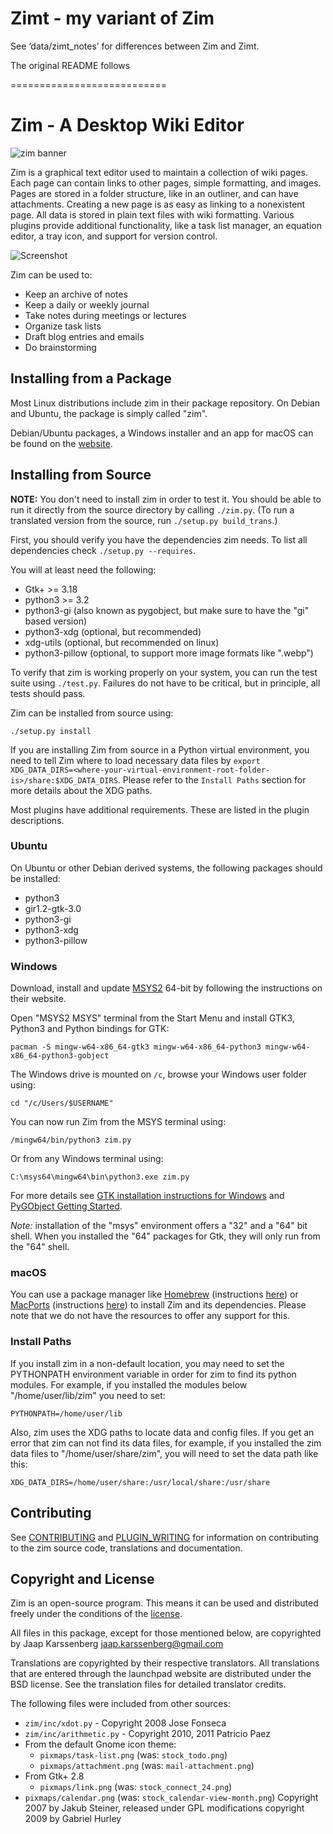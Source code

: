 
Zimt - my variant of Zim
===========================

See ‘data/zimt_notes’ for differences between Zim and Zimt.

The original README follows 

===========================


# Zim - A Desktop Wiki Editor

![zim banner](./website/files/images/invade_your_desktop.png)

Zim is a graphical text editor used to maintain a collection of wiki pages. Each
page can contain links to other pages, simple formatting, and images. Pages are
stored in a folder structure, like in an outliner, and can have attachments.
Creating a new page is as easy as linking to a nonexistent page. All data is
stored in plain text files with wiki formatting. Various plugins provide
additional functionality, like a task list manager, an equation editor, a tray
icon, and support for version control.

![Screenshot](./website/files/screenshots/zim-normal.png)

Zim can be used to:

* Keep an archive of notes
* Keep a daily or weekly journal
* Take notes during meetings or lectures
* Organize task lists
* Draft blog entries and emails
* Do brainstorming

## Installing from a Package

Most Linux distributions include zim in their package repository. On Debian and
Ubuntu, the package is simply called "zim".

Debian/Ubuntu packages, a Windows installer and an app for macOS can be found on the [website](https://zim-wiki.org/downloads.html).

## Installing from Source

**NOTE:** You don't need to install zim in order to test it. You should be able to run it
directly from the source directory by calling `./zim.py`. (To run a translated
version from the source, run `./setup.py build_trans`.)

First, you should verify you have the dependencies zim needs. To list all dependencies check `./setup.py --requires`.

You will at least need the following:

* Gtk+ >= 3.18
* python3 >= 3.2
* python3-gi (also known as pygobject, but make sure to have the "gi" based version)
* python3-xdg (optional, but recommended)
* xdg-utils (optional, but recommended on linux)
* python3-pillow (optional, to support more image formats like ".webp")

To verify that zim is working properly on your system, you can run the test suite using `./test.py`. Failures do not have to be critical, but in principle, all tests should pass.

Zim can be installed from source using:

    ./setup.py install

If you are installing Zim from source in a Python virtual environment,
you need to tell Zim where to load necessary data files by
`export XDG_DATA_DIRS=<where-your-virtual-environment-root-folder-is>/share:$XDG_DATA_DIRS`.
Please refer to the `Install Paths` section for more details about the XDG paths.

Most plugins have additional requirements. These are listed in the plugin descriptions.

### Ubuntu

On Ubuntu or other Debian derived systems, the following packages should be installed:

* python3
* gir1.2-gtk-3.0
* python3-gi
* python3-xdg
* python3-pillow

### Windows

Download, install and update [MSYS2](https://www.msys2.org/) 64-bit by following the instructions on their website.

Open "MSYS2 MSYS" terminal from the Start Menu and install GTK3, Python3 and Python bindings for GTK:

`pacman -S mingw-w64-x86_64-gtk3 mingw-w64-x86_64-python3 mingw-w64-x86_64-python3-gobject`

The Windows drive is mounted on `/c`, browse your Windows user folder using:

`cd "/c/Users/$USERNAME"`

You can now run Zim from the MSYS terminal using:

`/mingw64/bin/python3 zim.py`

Or from any Windows terminal using:

`C:\msys64\mingw64\bin\python3.exe zim.py`

For more details see [GTK installation instructions for Windows](https://www.gtk.org/docs/installations/windows/) and [PyGObject Getting Started](https://pygobject.readthedocs.io/en/latest/getting_started.html).

*Note:* installation of the "msys" environment offers a "32" and a "64" bit
shell. When you installed the "64" packages for Gtk, they will only run from
the "64" shell.

### macOS

You can use a package manager like [Homebrew](https://brew.sh) (instructions [here](https://formulae.brew.sh/formula/zim)) or [MacPorts](https://www.macports.org) (instructions [here](https://ports.macports.org/port/zim/)) to install Zim and its dependencies. Please note that we do not have the resources to offer any support for this.

### Install Paths

If you install zim in a non-default location, you may need to set the PYTHONPATH environment variable in order for zim to find its python modules. For example, if you installed the modules below "/home/user/lib/zim" you need to set:

    PYTHONPATH=/home/user/lib

Also, zim uses the XDG paths to locate data and config files. If you get an error that zim can not find its data files, for example, if you installed the zim data files to "/home/user/share/zim", you will need to set the data path like this:

    XDG_DATA_DIRS=/home/user/share:/usr/local/share:/usr/share

## Contributing

See [CONTRIBUTING](./CONTRIBUTING.md) and [PLUGIN_WRITING](./PLUGIN_WRITING.md)
for information on contributing to the zim source code, translations and
documentation.

## Copyright and License

Zim is an open-source program. This means it can be used and distributed freely
under the conditions of the [license](./LICENSE).

All files in this package, except for those mentioned below, are
copyrighted by Jaap Karssenberg <jaap.karssenberg@gmail.com>

Translations are copyrighted by their respective translators. All translations
that are entered through the launchpad website are distributed under the BSD
license. See the translation files for detailed translator credits.

The following files were included from other sources:

* `zim/inc/xdot.py` - Copyright 2008 Jose Fonseca
* `zim/inc/arithmetic.py` - Copyright 2010, 2011 Patricio Paez
* From the default Gnome icon theme:
  * `pixmaps/task-list.png` (was: `stock_todo.png`)
  * `pixmaps/attachment.png` (was: `mail-attachment.png`)
* From Gtk+ 2.8
  * `pixmaps/link.png` (was: `stock_connect_24.png`)
* `pixmaps/calendar.png` (was: `stock_calendar-view-month.png`)
  Copyright 2007 by Jakub Steiner, released under GPL
  modifications copyright 2009 by Gabriel Hurley
